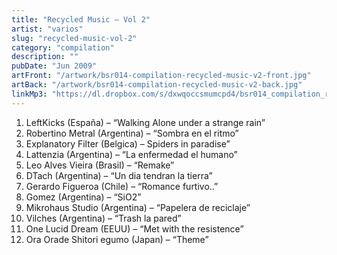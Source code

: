 ```yaml
---
title: "Recycled Music – Vol 2"
artist: "varios"
slug: "recycled-music-vol-2"
category: "compilation"
description: ""
pubDate: "Jun 2009"
artFront: "/artwork/bsr014-compilation-recycled-music-v2-front.jpg"
artBack: "/artwork/bsr014-compilation-recycled-music-v2-back.jpg"
linkMp3: "https://dl.dropbox.com/s/dxwqoccsmumcpd4/bsr014_compilation_recycled-music-v2.zip"
---
```


1. LeftKicks (España) – “Walking Alone under a strange rain”
2. Robertino Metral (Argentina) – “Sombra en el ritmo”
3. Explanatory Filter (Belgica) – Spiders in paradise”
4. Lattenzia (Argentina) – “La enfermedad el humano”
5. Leo Alves Vieira (Brasil) – “Remake”
6. DTach (Argentina) – “Un dia tendran la tierra”
7. Gerardo Figueroa (Chile) – “Romance furtivo..”
8. Gomez (Argentina) – “SiO2”
9. Mikrohaus Studio (Argentina) – “Papelera de reciclaje”
10. Vilches (Argentina) – “Trash la pared”
11. One Lucid Dream (EEUU) – “Met with the resistence”
12. Ora Orade Shitori egumo (Japan) – “Theme”
